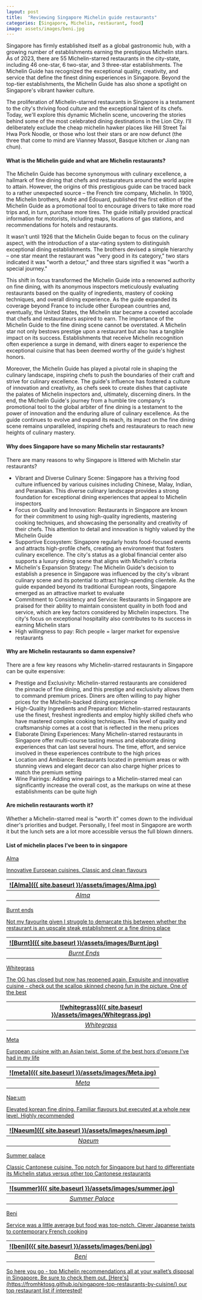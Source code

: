 ```yaml
---
layout: post
title:  "Reviewing Singapore Michelin guide restaurants"
categories: [Singapore, Michelin, restaurant, food]
image: assets/images/beni.jpg
---
```


Singapore has firmly established itself as a global gastronomic hub, with a growing number of establishments earning the prestigious Michelin stars. As of 2023, there are 55 Michelin-starred restaurants in the city-state, including 46 one-star, 6 two-star, and 3 three-star establishments. The Michelin Guide has recognized the exceptional quality, creativity, and service that define the finest dining experiences in Singapore. Beyond the top-tier establishments, the Michelin Guide has also shone a spotlight on Singapore's vibrant hawker culture. 

The proliferation of Michelin-starred restaurants in Singapore is a testament to the city's thriving food culture and the exceptional talent of its chefs. Today, we'll explore this dynamic Michelin scene, uncovering the stories behind some of the most celebrated dining destinations in the Lion City. I’ll deliberately exclude the cheap michelin hawker places like Hill Street Tai Hwa Pork Noodle, or those who lost their stars or are now defunct (the three that come to mind are Vianney Massot, Basque kitchen or Jiang nan chun).

#### What is the Michelin guide and what are Michelin restaurants?

The Michelin Guide has become synonymous with culinary excellence, a hallmark of fine dining that chefs and restaurateurs around the world aspire to attain. However, the origins of this prestigious guide can be traced back to a rather unexpected source – the French tire company, Michelin. In 1900, the Michelin brothers, André and Édouard, published the first edition of the Michelin Guide as a promotional tool to encourage drivers to take more road trips and, in turn, purchase more tires. The guide initially provided practical information for motorists, including maps, locations of gas stations, and recommendations for hotels and restaurants.

It wasn't until 1926 that the Michelin Guide began to focus on the culinary aspect, with the introduction of a star-rating system to distinguish exceptional dining establishments. The brothers devised a simple hierarchy – one star meant the restaurant was "very good in its category," two stars indicated it was "worth a detour," and three stars signified it was "worth a special 
journey."

This shift in focus transformed the Michelin Guide into a renowned authority on fine dining, with its anonymous inspectors meticulously evaluating restaurants based on the quality of ingredients, mastery of cooking techniques, and overall dining experience. As the guide expanded its coverage beyond France to include other European countries and, eventually, the United States, the Michelin star became a coveted accolade that chefs and restaurateurs aspired to earn.
The importance of the Michelin Guide to the fine dining scene cannot be overstated. A Michelin star not only bestows prestige upon a restaurant but also has a tangible impact on its success. Establishments that receive Michelin recognition often experience a surge in demand, with diners eager to experience the exceptional cuisine that has been deemed worthy of the guide's highest honors.

Moreover, the Michelin Guide has played a pivotal role in shaping the culinary landscape, inspiring chefs to push the boundaries of their craft and strive for culinary excellence. The guide's influence has fostered a culture of innovation and creativity, as chefs seek to create dishes that captivate the palates of Michelin inspectors and, ultimately, discerning diners.
In the end, the Michelin Guide's journey from a humble tire company's promotional tool to the global arbiter of fine dining is a testament to the power of innovation and the enduring allure of culinary excellence. As the guide continues to evolve and expand its reach, its impact on the fine dining scene remains unparalleled, inspiring chefs and restaurateurs to reach new heights of culinary mastery.

#### Why does Singapore have so many Michelin star restaurants?

There are many reasons to why Singapore is littered with Michelin star restaurants?

+ Vibrant and Diverse Culinary Scene: Singapore has a thriving food culture influenced by various cuisines including Chinese, Malay, Indian, and Peranakan. This diverse culinary landscape provides a strong foundation for exceptional dining experiences that appeal to Michelin inspectors
+ Focus on Quality and Innovation: Restaurants in Singapore are known for their commitment to using high-quality ingredients, mastering cooking techniques, and showcasing the personality and creativity of their chefs. This attention to detail and innovation is highly valued by the Michelin Guide
+ Supportive Ecosystem: Singapore regularly hosts food-focused events and attracts high-profile chefs, creating an environment that fosters culinary excellence. The city's status as a global financial center also supports a luxury dining scene that aligns with Michelin's criteria
+ Michelin's Expansion Strategy: The Michelin Guide's decision to establish a presence in Singapore was influenced by the city's vibrant culinary scene and its potential to attract high-spending clientele. As the guide expanded beyond its traditional European roots, Singapore emerged as an attractive market to evaluate
+ Commitment to Consistency and Service: Restaurants in Singapore are praised for their ability to maintain consistent quality in both food and service, which are key factors considered by Michelin inspectors. The city's focus on exceptional hospitality also contributes to its success in earning Michelin stars
+ High willingness to pay: Rich people = larger market for expensive restaurants

#### Why are Michelin restaurants so damn expensive?

There are a few key reasons why Michelin-starred restaurants in Singapore can be quite expensive:
+ Prestige and Exclusivity: Michelin-starred restaurants are considered the pinnacle of fine dining, and this prestige and exclusivity allows them to command premium prices. Diners are often willing to pay higher prices for the Michelin-backed dining experience
+ High-Quality Ingredients and Preparation: Michelin-starred restaurants use the finest, freshest ingredients and employ highly skilled chefs who have mastered complex cooking techniques. This level of quality and craftsmanship comes at a cost that is reflected in the menu prices
+ Elaborate Dining Experiences: Many Michelin-starred restaurants in Singapore offer multi-course tasting menus and elaborate dining experiences that can last several hours. The time, effort, and service involved in these experiences contribute to the high prices
+ Location and Ambiance: Restaurants located in premium areas or with stunning views and elegant decor can also charge higher prices to match the premium setting
+ Wine Pairings: Adding wine pairings to a Michelin-starred meal can significantly increase the overall cost, as the markups on wine at these establishments can be quite high

#### Are michelin restaurants worth it?

Whether a Michelin-starred meal is "worth it" comes down to the individual diner's priorities and budget. Personally, I feel most in Singapore are worth it but the lunch sets are a lot more accessible versus the full blown dinners.

#### List of michelin places I’ve been to in singapore

<u>Alma<u>

Innovative European cuisines. Classic and clean flavours

| ![Alma]({{ site.baseurl }}/assets/images/Alma.jpg)
|:--:| 
|  *Alma*  |

<u>Burnt ends<u>

Not my favourite given I struggle to demarcate this between whether the restaurant is an upscale steak establishment or a fine dining place

| ![Burnt]({{ site.baseurl }}/assets/images/Burnt.jpg)
|:--:| 
|  *Burnt Ends*  |

<u>Whitegrass<u>

The OG has closed but now has reopened again. Exquisite and innovative cuisine - check out the scallop skinned cheong fun in the picture. One of the best

| ![whitegrass]({{ site.baseurl }}/assets/images/Whitegrass.jpg)
|:--:| 
|  *Whitegrass*  |

<u>Meta<u>

European cuisine with an Asian twist. Some of the best hors d'oeuvre I’ve had in my life

| ![meta]({{ site.baseurl }}/assets/images/Meta.jpg)
|:--:| 
|  *Meta*  |

<u>Nae:um<u>

Elevated korean fine dining. Familiar flavours but executed at a whole new level. Highly recommended

| ![Naeum]({{ site.baseurl }}/assets/images/naeum.jpg)
|:--:| 
|  *Naeum*  |

<u>Summer palace<u>

Classic Cantonese cuisine. Top notch for Singapore but hard to differentiate its Michelin status versus other top Cantonese restaurants

| ![summer]({{ site.baseurl }}/assets/images/summer.jpg)
|:--:| 
|  *Summer Palace*  |

<u>Beni<u>

Service was a little average but food was top-notch. Clever Japanese twists to contemporary French cooking

| ![beni]({{ site.baseurl }}/assets/images/beni.jpg)
|:--:| 
|  *Beni*  |

So here you go - top Michelin recommendations all at your wallet’s disposal in Singapore. Be sure to check them out. [Here's] (https://fromhktosg.github.io/singapore-top-restaurants-by-cuisine/) our top restaurant list if interested! 

